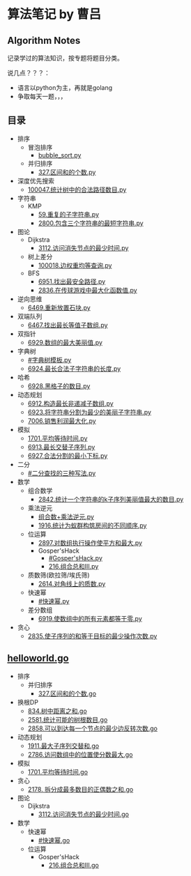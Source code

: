 # 算法笔记 by 曹吕

## Algorithm Notes

记录学过的算法知识，按专题将题目分类。

说几点？？？：
- 语言以python为主，再就是golang
- 争取每天一题，，，

## 目录

- 排序
  - 冒泡排序
    - [bubble_sort.py](python/bubble_sort.py)
  - 并归排序
    - [327.区间和的个数.py](python/327.区间和的个数.py)
- 深度优先搜索
  - [100047.统计树中的合法路径数目.py](python/100047.统计树中的合法路径数目.py)
- 字符串
  - KMP
    - [59.重复的子字符串.py](python/59.重复的子字符串.py)
    - [2800.包含三个字符串的最短字符串.py](python/2800.包含三个字符串的最短字符串.py)
- 图论
  - Dijkstra
    - [3112.访问消失节点的最少时间.py](python/3112.访问消失节点的最少时间.py)
  - 树上差分
    - [100018.边权重均等查询.py](python/100018.边权重均等查询.py)
  - BFS
    - [6951.找出最安全路径.py](python/6951.找出最安全路径.py)
    - [2836.在传球游戏中最大化函数值.py](python/2836.在传球游戏中最大化函数值.py)
- 逆向思维
  - [6469.重新放置石块.py](python/6469.重新放置石块.py)
- 双端队列
  - [6467.找出最长等值子数组.py](python/6467.找出最长等值子数组.py)
- 双指针
  - [6929.数组的最大美丽值.py](python/6929.数组的最大美丽值.py)
- 字典树
  - [#字典树模板.py](python/字典树模板.py)
  - [6924.最长合法子字符串的长度.py](python/6924.最长合法子字符串的长度.py)
- 哈希
  - [6928.黑格子的数目.py](python/6928.黑格子的数目.py)
- 动态规划
  - [6912.构造最长非递减子数组.py](python/6912.构造最长非递减子数组.py)
  - [6923.将字符串分割为最少的美丽子字符串.py](python/6923.将字符串分割为最少的美丽子字符串.py)
  - [7006.销售利润最大化.py](python/7006.销售利润最大化.py)
- 模拟
  - [1701.平均等待时间.py](python/1701.平均等待时间.py)
  - [6913.最长交替子序列.py](python/6913.最长交替子序列.py)
  - [6927.合法分割的最小下标.py](python/6927.合法分割的最小下标.py)
- 二分
  - [#二分查找的三种写法.py](python/二分查找的三种写法.py)
- 数学
  - 组合数学
    - [2842.统计一个字符串的k子序列美丽值最大的数目.py](python/2842.统计一个字符串的k子序列美丽值最大的数目.py)
  - 乘法逆元
    - [组合数+乘法逆元.py](python/组合数+乘法逆元.py)
    - [1916.统计为蚁群构筑房间的不同顺序.py](python/1916.统计为蚁群构筑房间的不同顺序.py)
  - 位运算
    - [2897.对数组执行操作使平方和最大.py](python/2897.对数组执行操作使平方和最大.py)
    - Gosper'sHack
      - [#Gosper'sHack.py](python/Gosper'sHack.py)
      - [216.组合总和III.py](python/216.组合总和III.py)
  - 质数筛(欧拉筛/埃氏筛)
    - [2614.对角线上的质数.py](python/2614.对角线上的质数.py)  
  - 快速幂
    - [#快速幂.py](python/快速幂.py)
  - 差分数组
    - [6919.使数组中的所有元素都等于零.py](python/6919.使数组中的所有元素都等于零.py)
- 贪心
  - [2835.使子序列的和等于目标的最少操作次数.py](python/2835.使子序列的和等于目标的最少操作次数.py)


## [helloworld.go](golang/helloworld.go)

- 排序
  - 并归排序
    - [327.区间和的个数.go](golang/327.区间和的个数.go)
- 换根DP
  - [834.树中距离之和.go](golang/834.树中距离之和.go)
  - [2581.统计可能的树根数目.go](golang/2581.统计可能的树根数目.go)
  - [2858.可以到达每一个节点的最少边反转次数.go](golang/2858.可以到达每一个节点的最少边反转次数.go)
- 动态规划
  - [1911.最大子序列交替和.go](golang/1911.最大子序列交替和.go)
  - [2786.访问数组中的位置使分数最大.go](golang/2786.访问数组中的位置使分数最大.go)
- 模拟
  - [1701.平均等待时间.go](golang/1701.平均等待时间.go)
- 贪心
  - [2178. 拆分成最多数目的正偶数之和.go](golang/2178.拆分成最多数目的正偶数.go)
- 图论
  - Dijkstra
    - [3112.访问消失节点的最少时间.go](golang/3112.访问消失节点的最少时间.go)
- 数学
  - 快速幂
    - [#快速幂.go](golang/快速幂.go)
  - 位运算
    - Gosper'sHack
      - [216.组合总和III.go](golang/216.组合总和III.go)